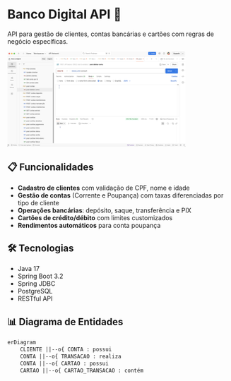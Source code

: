 # Banco Digital API 🏦

API para gestão de clientes, contas bancárias e cartões com regras de negócio específicas.

<img width="80%" src="https://raw.githubusercontent.com/giseletoledo/bancodigitaljdbcpostgres/refs/heads/main/imagens_projeto/postman_bd_delete.png" alt="Tela que lista os pokémons">



## 📋 Funcionalidades
- **Cadastro de clientes** com validação de CPF, nome e idade
- **Gestão de contas** (Corrente e Poupança) com taxas diferenciadas por tipo de cliente
- **Operações bancárias**: depósito, saque, transferência e PIX
- **Cartões de crédito/débito** com limites customizados
- **Rendimentos automáticos** para conta poupança

## 🛠️ Tecnologias
- Java 17
- Spring Boot 3.2
- Spring JDBC
- PostgreSQL
- RESTful API

## 📊 Diagrama de Entidades
```mermaid
erDiagram
    CLIENTE ||--o{ CONTA : possui
    CONTA ||--o{ TRANSACAO : realiza
    CONTA ||--o{ CARTAO : possui
    CARTAO ||--o{ CARTAO_TRANSACAO : contém

